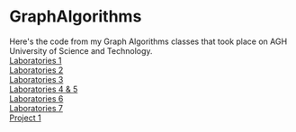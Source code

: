 # GraphAlgorithms
Here's the code from my Graph Algorithms classes that took place on AGH University of Science and Technology.  
<a href="https://github.com/LucasJezap/GraphAlgorithms/tree/master/lab1"> Laboratories 1  
<a href="https://github.com/LucasJezap/GraphAlgorithms/tree/master/lab2"> Laboratories 2  
<a href="https://github.com/LucasJezap/GraphAlgorithms/tree/master/lab3"> Laboratories 3  
<a href="https://github.com/LucasJezap/GraphAlgorithms/tree/master/lab4"> Laboratories 4 & 5  
<a href="https://github.com/LucasJezap/GraphAlgorithms/tree/master/lab6"> Laboratories 6  
<a href="https://github.com/LucasJezap/GraphAlgorithms/tree/master/lab7"> Laboratories 7  
<a href="https://github.com/LucasJezap/GraphAlgorithms/tree/master/Project1"> Project 1  
